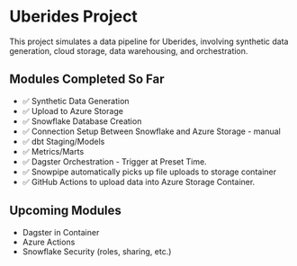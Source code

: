 # Uberides Project

This project simulates a data pipeline for Uberides, involving synthetic data generation, cloud storage, data warehousing, and orchestration.

## Modules Completed So Far

- ✅ Synthetic Data Generation  
- ✅ Upload to Azure Storage  
- ✅ Snowflake Database Creation  
- ✅ Connection Setup Between Snowflake and Azure Storage - manual 
- ✅ dbt Staging/Models  
- ✅ Metrics/Marts  
- ✅ Dagster Orchestration - Trigger at Preset Time.
- ✅ Snowpipe automatically picks up file uploads to storage container
- ✅ GitHub Actions to upload data into Azure Storage Container.

## Upcoming Modules

- Dagster in Container 
- Azure Actions
- Snowflake Security (roles, sharing, etc.)